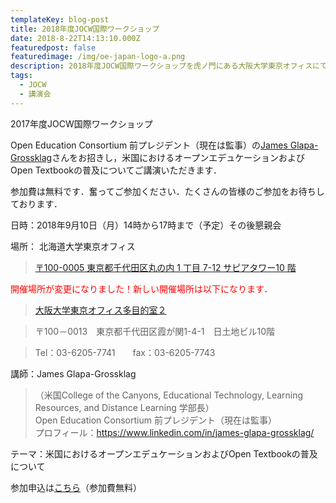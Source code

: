 ```yaml
---
templateKey: blog-post
title: 2018年度JOCW国際ワークショップ
date: 2018-8-22T14:13:10.000Z
featuredpost: false
featuredimage: /img/oe-japan-logo-a.png
description: 2018年度JOCW国際ワークショップを虎ノ門にある大阪大学東京オフィスにて開催します（北海道大学東京オフィス（丸の内 サピアタワー）から変更になりました）
tags:
  - JOCW
  - 講演会
---
```

2017年度JOCW国際ワークショップ

Open Education Consortium 前プレジデント（現在は監事）の[James Glapa-Grossklag](https://www.linkedin.com/in/james-glapa-grossklag/)さんをお招きし，米国におけるオープンエデュケーションおよびOpen Textbookの普及についてご講演いただきます．

参加費は無料です．奮ってご参加ください．たくさんの皆様のご参加をお待ちしております．

日時：2018年9月10日（月）14時から17時まで（予定）その後懇親会  

場所： 北海道大学東京オフィス
> [〒100-0005 東京都千代田区丸の内 1 丁目 7-12 サピアタワー10 階](https://www.bispot.jp/bill_pages?bill_cd=N00&locale=ja)

<span style="color: #ff0000;">開催場所が変更になりました！新しい開催場所は以下になります．</span>

> [大阪大学東京オフィス多目的室２](http://www.osaka-u.ac.jp/ja/academics/facilities/tokyo/office)

> 〒100－0013　東京都千代田区霞が関1-4-1　日土地ビル10階

> Tel：03-6205-7741　　fax：03-6205-7743

講師：James Glapa-Grossklag

> （米国College of the Canyons, Educational Technology, Learning Resources, and Distance Learning 学部長）  
> Open Education Consortium 前プレジデント（現在は監事）  
> プロフィール：https://www.linkedin.com/in/james-glapa-grossklag/

テーマ：米国におけるオープンエデュケーションおよびOpen Textbookの普及について

参加申込は[こちら](https://goo.gl/xSyoTa)（参加費無料）